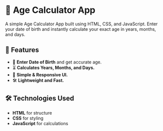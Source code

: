 # 🎂 Age Calculator App
A simple Age Calculator App built using  HTML, CSS, and JavaScript. Enter your date of birth and instantly calculate your exact age in years, months, and days.

## 🚀 Features
- 📅 **Enter Date of Birth** and get accurate age.
- ⏳ **Calculates Years, Months, and Days.**
- 🎨 **Simple & Responsive UI.**
- 🛠 **Lightweight and Fast.**


## 🛠️ Technologies Used
- **HTML** for structure
- **CSS** for styling
- **JavaScript** for calculations


